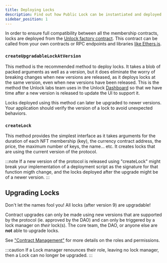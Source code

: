 ```yaml
---
title: Deploying Locks
description: Find out how Public Lock can be instantiated and deployed.
sidebar_position: 1
---
```


In order to ensure full compatibility between all the membership contracts, locks are deployed from the [Unlock factory contract](../unlock/). This contract can be called from your own contracts or RPC endpoints and libraries [like Ethers.js](/docs/tutorials/smart-contracts/ethers.md).

### `createUpgradableLockAtVersion`

This method is the recommended method to deploy locks. It takes a blob of packed arguments as well as a version, but it does eliminate the worry of breaking changes when new versions are released, as it deploys locks at the same version, even when new versions have been released. This is the method the Unlock labs team uses in the Unlock [Dashboard](../../tools/dashboard/) so that we have time after a new version is released to update the UI to support it.

Locks deployed using this method can later be upgraded to newer versions. Your application should verify the version of a lock to avoid unexpected behaviors.

### `createLock`

This method provides the simplest interface as it takes arguments for the duration of each NFT membership (key), the currency contract address, the price, the maximum number of keys, the name... etc. It creates locks that are using the current version of the protocol.

:::note
If a new version of the protocol is released using "createLock" might break your implementation of a deployment script as the signature for that function migth change, and the locks deployed after the upgrade might be of a newer version.
:::

## Upgrading Locks

Don't let the names fool you! All locks (after version 9) are upgradable!

Contract upgrades can only be made using new versions that are supported by the protocol (ie. approved by the DAO) and can only be triggered by a lock manager on _their_ lock(s). The core team, the DAO, or anyone else are **not** able to upgrade locks.

See ["Contract Management"](../../core-protocol/public-lock/access-control/) for more details on the roles and permissions.

:::caution
If a Lock manager renounces their role, leaving no lock manager, then a Lock can no longer be upgraded.
:::
